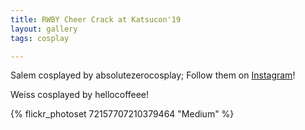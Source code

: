 ```yaml
---
title: RWBY Cheer Crack at Katsucon'19
layout: gallery
tags: cosplay

---
```


Salem cosplayed by absolutezerocosplay; Follow them on [Instagram](https://www.instagram.com/absolutezerocosplay)!

Weiss cosplayed by hellocoffeee!

{% flickr_photoset 72157707210379464 "Medium" %}